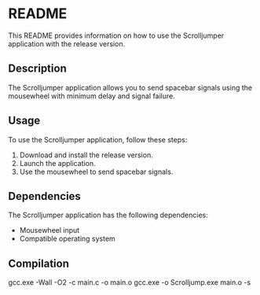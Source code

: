 # README

This README provides information on how to use the Scrolljumper application with the release version.

## Description

The Scrolljumper application allows you to send spacebar signals using the mousewheel with minimum delay and signal failure.

## Usage

To use the Scrolljumper application, follow these steps:

1. Download and install the release version.
2. Launch the application.
3. Use the mousewheel to send spacebar signals.

## Dependencies

The Scrolljumper application has the following dependencies:

- Mousewheel input
- Compatible operating system

## Compilation

gcc.exe -Wall -O2  -c main.c -o main.o
gcc.exe  -o Scrolljump.exe main.o  -s 